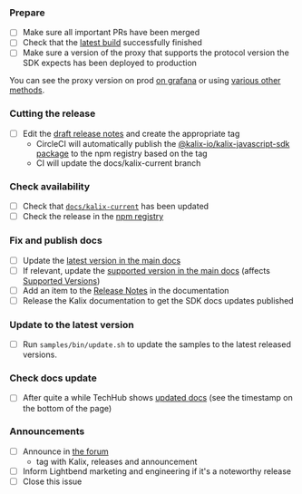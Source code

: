 ### Prepare

- [ ] Make sure all important PRs have been merged
- [ ] Check that the [latest build](https://app.circleci.com/pipelines/github/lightbend/kalix-javascript-sdk) successfully finished
- [ ] Make sure a version of the proxy that supports the protocol version the SDK expects has been deployed to production

You can see the proxy version on prod [on grafana](https://lightbendcloud.grafana.net/d/ebzw4ARnz/prod-akka-serverless-operations-dashboard?orgId=1) or using [various other methods](https://github.com/lightbend/kalix/wiki/Versioning-and-how-to-determine-what-version-is-running).

### Cutting the release

- [ ] Edit the [draft release notes](https://github.com/lightbend/kalix-javascript-sdk/releases) and create the appropriate tag
    - CircleCI will automatically publish the [@kalix-io/kalix-javascript-sdk package](https://www.npmjs.com/package/@kalix-io/kalix-javascript-sdk) to the npm registry based on the tag
    - CI will update the docs/kalix-current branch

### Check availability

- [ ] Check that [`docs/kalix-current`](https://github.com/lightbend/kalix-javascript-sdk/commits/docs/kalix-current) has been updated
- [ ] Check the release in the [npm registry](https://www.npmjs.com/package/@kalix-io/kalix-javascript-sdk)

### Fix and publish docs

- [ ] Update the [latest version in the main docs](https://github.com/lightbend/kalix-docs/blob/main/docs/modules/ROOT/partials/include.adoc#L21)
- [ ] If relevant, update the [supported version in the main docs](https://github.com/lightbend/kalix-docs/blob/main/docs/modules/ROOT/partials/include.adoc#L20) (affects [Supported Versions](https://docs.kalix.io/setting-up/index.html#_supported_languages))
- [ ] Add an item to the [Release Notes](https://github.com/lightbend/kalix-docs/blob/main/docs/modules/release-notes/pages/index.adoc) in the documentation
- [ ] Release the Kalix documentation to get the SDK docs updates published

### Update to the latest version

- [ ] Run `samples/bin/update.sh` to update the samples to the latest released versions.

### Check docs update

- [ ] After quite a while TechHub shows [updated docs](https://docs.kalix.io/index.html) (see the timestamp on the bottom of the page)

### Announcements

- [ ] Announce in [the forum](https://discuss.kalix.io)
    - tag with Kalix, releases and announcement
- [ ] Inform Lightbend marketing and engineering if it's a noteworthy release
- [ ] Close this issue
